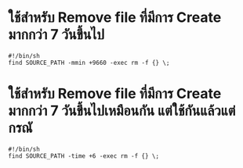# ใช้สำหรับ Remove file ที่มีการ Create มากกว่า 7 วันขึ้นไป
~~~
#!/bin/sh
find SOURCE_PATH -mmin +9660 -exec rm -f {} \;
~~~

# ใช้สำหรับ Remove file ที่มีการ Create มากกว่า 7 วันขึ้นไปเหมือนกัน แต่ใช้กันแล้วแต่กรณั
~~~
#!/bin/sh
find SOURCE_PATH -time +6 -exec rm -f {} \;
~~~
